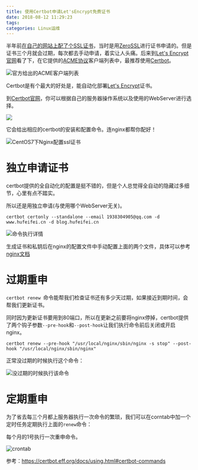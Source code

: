 ```yaml
---
title: 使用Certbot申请Let'sEncrypt免费证书
date: 2018-08-12 11:29:23
tags:
categories: Linux运维
---
```


半年前[在自己的网站上配了个SSL证书](https://blog.csdn.net/holmofy/article/details/79261123)，当时是用[ZeroSSL](https://zerossl.com/)进行证书申请的。但是证书三个月就会过期，每次都去手动申请，着实让人头痛。后来到[Let's Encrypt官网](https://letsencrypt.org)看了下，在它提供的[ACME协议](https://letsencrypt.org/docs/acme-protocol-updates/)客户端列表中，最推荐使用[Certbot](https://certbot.eff.org/)。

![官方给出的ACME客户端列表](http://ww1.sinaimg.cn/large/bda5cd74gy1fr7vee3qb5j211y0k70us.jpg)

Certbot是有个最大的好处是，能自动化部署[Let's Encrypt](https://letsencrypt.org/)证书。

到[Certbot官网](https://certbot.eff.org/)，你可以根据自己的服务器操作系统以及使用的WebServer进行选择。

![](http://ww1.sinaimg.cn/large/bda5cd74gy1fr7vjvmtnjj211y0kgtab.jpg)

它会给出相应的certbot的安装和配置命令。连nginx都帮你配好！

![CentOS7下Nginx配置ssl证书](http://ww1.sinaimg.cn/large/bda5cd74gy1fr7vmwiw7ej211y0kgdhu.jpg)

# 独立申请证书

certbot提供的全自动化的配置是挺不错的，但是个人总觉得全自动的隐藏过多细节，心里有点不踏实。

所以还是用独立申请(与使用哪个WebServer无关)。

```shell
certbot certonly --standalone --email 1938304905@qq.com -d www.hufeifei.cn -d blog.hufeifei.cn
```

![命令执行详情](http://ww1.sinaimg.cn/large/bda5cd74gy1fu7b1noepuj20oc0k4wg3.jpg)

生成证书和私钥后在nginx的配置文件中手动配置上面的两个文件，具体可以参考[nginx文档](https://nginx.org/en/docs/http/configuring_https_servers.html)

# 过期重申

`certbot renew `命令能帮我们检查证书还有多少天过期，如果接近到期时间，会帮我们更新证书。

同时因为更新证书要用到80端口，所以在更新之前要将nginx停掉，certbot提供了两个钩子参数`--pre-hook`和`--post-hook`让我们执行命令前后关闭或开启nginx。

```shell
certbot renew --pre-hook "/usr/local/nginx/sbin/nginx -s stop" --post-hook "/usr/local/nginx/sbin/nginx"
```

正常没过期的时候执行这个命令：

![没过期的时候执行该命令](http://ww1.sinaimg.cn/large/bda5cd74gy1fu7bi6exc7j20qm06cwei.jpg)

# 定期重申

为了省去每三个月都上服务器执行一次命令的繁琐，我们可以在corntab中加一个定时任务定期执行上面的`renew`命令：

每个月的1号执行一次重申命令。

![crontab](http://ww1.sinaimg.cn/large/bda5cd74gy1fu7bvwiz4jj20o906ggln.jpg)



参考：https://certbot.eff.org/docs/using.html#certbot-commands
